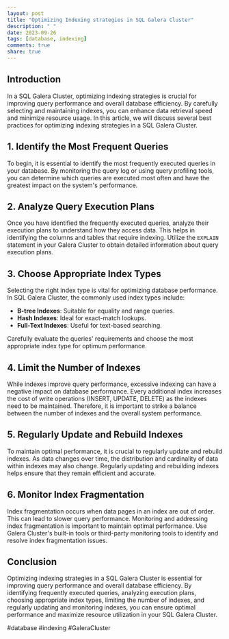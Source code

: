 ```yaml
---
layout: post
title: "Optimizing Indexing strategies in SQL Galera Cluster"
description: " "
date: 2023-09-26
tags: [database, indexing]
comments: true
share: true
---
```


## Introduction

In a SQL Galera Cluster, optimizing indexing strategies is crucial for improving query performance and overall database efficiency. By carefully selecting and maintaining indexes, you can enhance data retrieval speed and minimize resource usage. In this article, we will discuss several best practices for optimizing indexing strategies in a SQL Galera Cluster.

## 1. Identify the Most Frequent Queries

To begin, it is essential to identify the most frequently executed queries in your database. By monitoring the query log or using query profiling tools, you can determine which queries are executed most often and have the greatest impact on the system's performance.

## 2. Analyze Query Execution Plans

Once you have identified the frequently executed queries, analyze their execution plans to understand how they access data. This helps in identifying the columns and tables that require indexing. Utilize the `EXPLAIN` statement in your Galera Cluster to obtain detailed information about query execution plans.

## 3. Choose Appropriate Index Types

Selecting the right index type is vital for optimizing database performance. In SQL Galera Cluster, the commonly used index types include:

- **B-tree Indexes**: Suitable for equality and range queries.
- **Hash Indexes**: Ideal for exact-match lookups.
- **Full-Text Indexes**: Useful for text-based searching.

Carefully evaluate the queries' requirements and choose the most appropriate index type for optimum performance.

## 4. Limit the Number of Indexes

While indexes improve query performance, excessive indexing can have a negative impact on database performance. Every additional index increases the cost of write operations (INSERT, UPDATE, DELETE) as the indexes need to be maintained. Therefore, it is important to strike a balance between the number of indexes and the overall system performance.

## 5. Regularly Update and Rebuild Indexes

To maintain optimal performance, it is crucial to regularly update and rebuild indexes. As data changes over time, the distribution and cardinality of data within indexes may also change. Regularly updating and rebuilding indexes helps ensure that they remain efficient and accurate.

## 6. Monitor Index Fragmentation

Index fragmentation occurs when data pages in an index are out of order. This can lead to slower query performance. Monitoring and addressing index fragmentation is important to maintain optimal performance. Use Galera Cluster's built-in tools or third-party monitoring tools to identify and resolve index fragmentation issues.

## Conclusion

Optimizing indexing strategies in a SQL Galera Cluster is essential for improving query performance and overall database efficiency. By identifying frequently executed queries, analyzing execution plans, choosing appropriate index types, limiting the number of indexes, and regularly updating and monitoring indexes, you can ensure optimal performance and maximize resource utilization in your SQL Galera Cluster.

#database #indexing #GaleraCluster